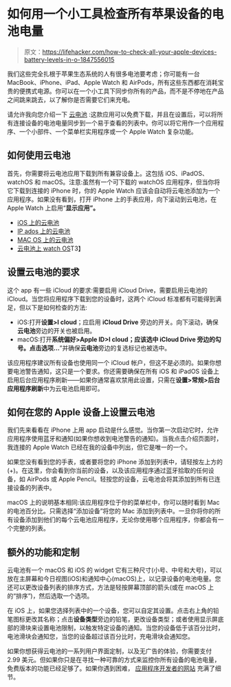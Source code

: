 # 如何用一个小工具检查所有苹果设备的电池电量

> 原文：<https://lifehacker.com/how-to-check-all-your-apple-devices-battery-levels-in-o-1847556015>

我们这些完全扎根于苹果生态系统的人有很多电池要考虑；你可能有一台 MacBook、iPhone、iPad、Apple Watch 和 AirPods，所有这些东西都在消耗宝贵的便携式电源。你可以在一个小工具下同步你所有的产品，而不是不停地在产品之间跳来跳去，以了解你是否需要它们来充电。



请允许我向您介绍一下 [云电池](https://www.alanyan.ca/CloudBattery/) :这款应用可以免费下载，并且在设置后，可以将所有连接设备的电池电量同步到一个易于查看的列表中。你可以将它用作一个应用程序、一个小部件、一个菜单栏实用程序或一个 Apple Watch 复杂功能。

## 如何使用云电池

首先，你需要将云电池应用下载到所有兼容设备上。这包括 iOS、iPadOS、watchOS 和 macOS。注意:虽然有一个可下载的 watchOS 应用程序，但当你将它下载到连接的 iPhone 时，你的 Apple Watch 应该会自动将云电池添加为一个应用程序。如果没有看到，打开 iPhone 上的手表应用，向下滚动到云电池，在 Apple Watch 上启用“**显示应用”。**

*   [iOS 上的云电池](https://apps.apple.com/us/app/cloud-battery/id1480648069)
*   [IP ados 上的云电池](https://apps.apple.com/us/app/cloud-battery/id1480648069#?platform=ipad)
*   [MAC OS 上的云电池](https://apps.apple.com/us/app/cloud-battery/id1481005137?mt=12)
*   [云电池上 watch OS](https://apps.apple.com/us/app/cloud-battery/id1480648069#?platform=appleWatch)T3】

## 设置云电池的要求

这个 app 有一些 iCloud 的要求:需要启用 iCloud Drive，需要启用云电池的 iCloud。当您将应用程序下载到您的设备时，这两个 iCloud 标准都有可能得到满足，但以下是如何检查的方法:

*   iOS:打开**设置>I cloud**；应启用 **iCloud Drive** 旁边的开关。向下滚动，确保**云电池**旁边的开关也被启用。
*   macOS:打开**系统偏好>Apple ID>I cloud；**应该选中 **iCloud Drive** 旁边的勾号。点击**选项...**”并确保**云电池**旁边的复选标记也被选中。

该应用程序建议所有设备也使用同一个 iCloud 帐户，但这不是必须的。如果你想要电池警告通知，这只是一个要求。你还需要确保在所有 iOS 和 iPadOS 设备上启用后台应用程序刷新——如果你通常喜欢禁用此设置，只需在**设置>常规>后台应用程序刷新**中为云电池启用即可。

## 如何在您的 Apple 设备上设置云电池

我们先来看看在 iPhone 上用 app 启动是什么感觉。当你第一次启动它时，允许应用程序使用蓝牙和通知(如果你想收到电池警告的通知)。当我点击介绍页面时，我连接的 Apple Watch 已经在我的设备中列出，但它是唯一的一个。

如果您没有看到您的手表，或者要将您的 iPhone 添加到列表中，请轻按左上方的(+)。在这里，你会看到你当前的设备，以及该应用程序通过蓝牙拾取的任何设备，如 AirPods 或 Apple Pencil。轻按您的设备，云电池会将其添加到所有已连接设备的列表中。

macOS 上的说明基本相同:该应用程序位于你的菜单栏中，你可以随时看到 Mac 的电池百分比。只需选择“添加设备”将您的 Mac 添加到列表中。一旦你将你的所有设备添加到他们的每个云电池应用程序，无论你使用哪个应用程序，你都会有一个完整的列表。

## 额外的功能和定制

云电池有一个 macOS 和 iOS 的 widget 它有三种尺寸(小号、中号和大号)，可以放在主屏幕和今日视图(iOS)和通知中心(macOS)上，以记录设备的电池电量。您还可以更改设备列表的排序方式，方法是轻按屏幕顶部的箭头(或在 macOS 上的“排序”)，然后选取一个选项。

在 iOS 上，如果您选择列表中的一个设备，您可以自定其设置。点击右上角的铅笔图标更改其名称；点击**设备类型**旁边的铅笔，更改设备类型；或者使用显示屏底部的滑块来设置电池限制，以触发特定设备的通知。当您的设备低于该百分比时，电池滑块会通知您，当您的设备超过该百分比时，充电滑块会通知您。

如果你想获得云电池的一系列用户界面定制，以及无广告的体验，你需要支付 2.99 美元。但如果你只是在寻找一种可靠的方式来监控你所有设备的电池电量，免费版本的功能已经足够了。如果你遇到困难， [应用程序开发者的网站](https://www.alanyan.ca/CloudBattery/tutorial/) 充满了细节。